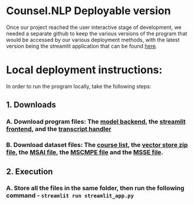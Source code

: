 # Counsel.NLP Deployable version

Once our project reached the user interactive stage of development, we needed a separate github to keep the various versions of the program that would be accessed by our various deployment methods, with the latest version being the streamlit application that can be found [here](https://counsel-nlp.streamlit.app).

# Local deployment instructions:

In order to run the program locally, take the following steps:
## 1. Downloads
### A. Download program files: The [model backend](RAGNVIDIA.py), the [streamlit frontend](streamlit_app.py), and the [transcript handler](courseRec.py)
### B. Download dataset files: The [course list](courses.txt), the [vector store zip file](vector__store.zip), the [MSAI file](msai_dataset.json), the [MSCMPE file](mscmpe_dataset.json) and the [MSSE file](msse_dataset.json).
## 2. Execution
### A. Store all the files in the same folder, then run the following command - `streamlit run streamlit_app.py`
